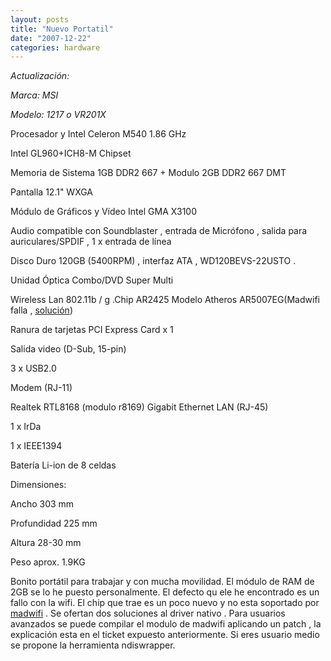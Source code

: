 ```yaml
---
layout: posts
title: "Nuevo Portatil"
date: "2007-12-22"
categories: hardware
---
```


_Actualización:_

_Marca: MSI_

_Modelo: 1217 o VR201X_

Procesador y Intel Celeron M540 1.86 GHz

Intel GL960+ICH8-M Chipset

Memoria de Sistema 1GB DDR2 667 + Modulo 2GB DDR2 667 DMT

Pantalla 12.1" WXGA

Módulo de Gráficos y Vídeo Intel GMA X3100

Audio compatible con Soundblaster , entrada de Micrófono , salida para auriculares/SPDIF , 1 x entrada de línea

Disco Duro 120GB (5400RPM) , interfaz ATA , WD120BEVS-22USTO .

Unidad Óptica Combo/DVD Super Multi

Wireless Lan 802.11b / g .Chip AR2425 Modelo Atheros AR5007EG(Madwifi falla , [solución](https://madwifi.org/ticket/1679))

Ranura de tarjetas PCI Express Card x 1

Salida video (D-Sub, 15-pin)

3 x USB2.0

Modem (RJ-11)

Realtek RTL8168 (modulo r8169) Gigabit Ethernet LAN (RJ-45)

1 x IrDa

1 x IEEE1394

Batería Li-ion de 8 celdas

Dimensiones:

Ancho 303 mm

Profundidad 225 mm

Altura 28-30 mm

Peso aprox. 1.9KG

Bonito portátil para trabajar y con mucha movilidad. El módulo de RAM de 2GB se lo he puesto personalmente. El defecto qu ele he encontrado es un fallo con la wifi. El chip que trae es un poco nuevo y no esta soportado por [madwifi](https://www.madwifi.org) . Se ofertan dos soluciones al driver nativo . Para usuarios avanzados se puede compilar el modulo de madwifi aplicando un patch , la explicación esta en el ticket expuesto anteriormente. Si eres usuario medio se propone la herramienta ndiswrapper.
